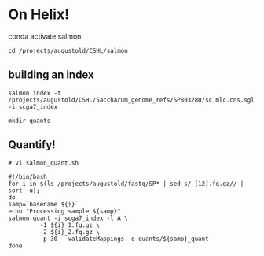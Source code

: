 # On Helix!

conda activate salmon

```
cd /projects/augustold/CSHL/salmon
```

## building an index
```
salmon index -t /projects/augustold/CSHL/Saccharum_genome_refs/SP803280/sc.mlc.cns.sgl.utg.scga7.CDS.codingseq.fasta -i scga7_index

mkdir quants 
```

## Quantify!
```
# vi salmon_quant.sh

#!/bin/bash
for i in $(ls /projects/augustold/fastq/SP* | sed s/_[12].fq.gz// | sort -u);
do
samp=`basename ${i}`
echo "Processing sample ${samp}"
salmon quant -i scga7_index -l A \
         -1 ${i}_1.fq.gz \
         -2 ${i}_2.fq.gz \
         -p 30 --validateMappings -o quants/${samp}_quant
done
```
